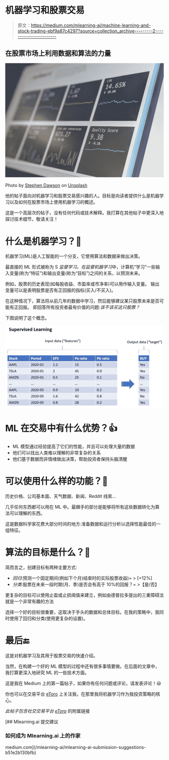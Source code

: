 # 机器学习和股票交易

> 原文：<https://medium.com/mlearning-ai/machine-learning-and-stock-trading-ebf9a87c4297?source=collection_archive---------2----------------------->

## 在股票市场上利用数据和算法的力量

![](img/767069561288a548d0c5c0770df38c91.png)

Photo by [Stephen Dawson](https://unsplash.com/@dawson2406?utm_source=medium&utm_medium=referral) on [Unsplash](https://unsplash.com?utm_source=medium&utm_medium=referral)

他的帖子面向对机器学习和股票交易感兴趣的人。目标是向读者提供什么是机器学习以及如何在股票市场上使用机器学习的概述。

这是一个高层次的帖子，没有任何代码或技术解释。我打算在其他帖子中更深入地探讨技术细节，敬请关注！

# 什么是机器学习？🤖

机器学习(ML)是人工智能的一个分支，它使用算法和数据来做出决策。

最直接的 ML 形式被称为 S *监督学习。*在*监督机器学习*中，计算机“学习”一些输入变量(称为“特征”)和输出变量(称为“目标”)之间的关系，以预测未来。

例如，股票的历史表现(如每股收益、市盈率或市净率)可以用作输入变量。
输出变量可以是表明股票是否有正回报的指标(买入/不买入)。

在这种情况下，算法将从前几年的数据中学习，然后能够建议某只股票未来是否可能有正回报。
即回答所有投资者最有价值的问题:*该不该买这只股票？*

下图说明了这个概念。

![](img/81699dad22045c516890364a73d67ccb.png)

# ML 在交易中有什么优势？👍

*   ML 模型通过经验提高了它们的性能，并且可以处理大量的数据
*   他们可以找出人类难以理解的非常复杂的关系
*   他们基于数据而非情绪做出决策，帮助投资者保持头脑清醒

# 可以使用什么样的功能？🥗

历史价格、公司基本面、天气数据、新闻、Reddit 线索…

几乎任何东西都可以用在 ML 中。最棘手的部分是能够将所有这些数据转化为算法可以理解的东西。

这是数据科学家花费大部分时间的地方:准备数据和运行分析以选择性能最佳的一组特征。

# 算法的目标是什么？🎯

简而言之，创建目标有两种主要方式:

*   *回归*:预测一个固定期间(例如下个月)结束时的实际股票收益)= > [+12%]
*   *分类*:股票在未来一段时期(月、季)是否会有高于 10%的回报？= >【是/否】

更复杂的目标可以使用止盈或止损阈值来建立，例如由德普拉多提出的三重障碍法就是一个非常有趣的方法

选择一个好的目标很重要，这取决于手头的数据和总体目标。在我的策略中，我同时使用了回归和分类(使用更复杂的设置)。

# 最后🔚

这是对机器学习及其用于股票交易的快速介绍。

当然，在构建一个好的 ML 模型的过程中还有很多事情要做。在后面的文章中，我打算更深入地研究 ML 的一些技术方面。

这是我在 Medium 上的第一篇帖子，如果你有任何问题或评论，请发表评论！😃

你也可以在交易平台 [eToro](https://etoro.tw/3xnzHLj) 上关注我，在那里我将机器学习作为我投资策略的核心。

*此帖子包含社交交易平台* [*eToro*](https://etoro.tw/3xnzHLj) 的附属链接

[](/mlearning-ai/mlearning-ai-submission-suggestions-b51e2b130bfb) [## Mlearning.ai 提交建议

### 如何成为 Mlearning.ai 上的作家

medium.com](/mlearning-ai/mlearning-ai-submission-suggestions-b51e2b130bfb)